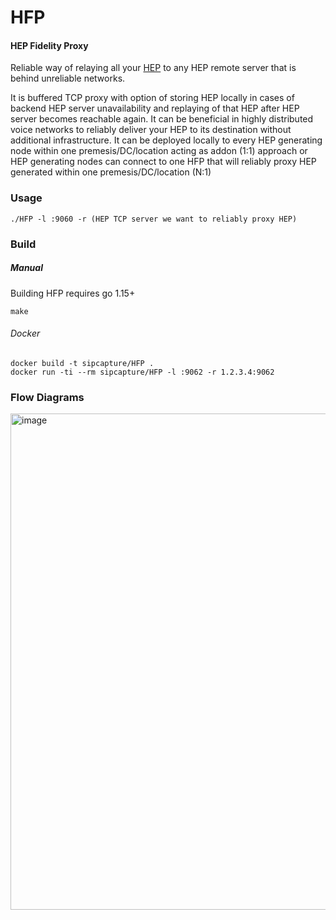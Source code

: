 # HFP
#### HEP Fidelity Proxy

Reliable way of relaying all your [HEP](http://hep.sipcapture.org) to any HEP remote server that is behind unreliable networks.

It is buffered TCP proxy with option of storing HEP locally in cases of backend HEP server unavailability and replaying of that HEP after HEP server becomes reachable again. It can be beneficial in highly distributed voice networks to reliably deliver your HEP to its destination without additional infrastructure.
It can be deployed locally to every HEP generating node within one premesis/DC/location acting as addon (1:1) approach or HEP generating nodes can connect to one HFP that will   reliably proxy HEP generated within one premesis/DC/location (N:1)


### Usage
```
./HFP -l :9060 -r (HEP TCP server we want to reliably proxy HEP)
```

### Build
##### Manual
Building HFP requires go 1.15+
```
make
```
###### Docker
```
docker build -t sipcapture/HFP .
docker run -ti --rm sipcapture/HFP -l :9062 -r 1.2.3.4:9062
```

### Flow Diagrams


<img width="794" alt="image" src="https://user-images.githubusercontent.com/37185376/127317842-3e65c362-8cc3-4666-9cd2-6495a5122a62.png">
